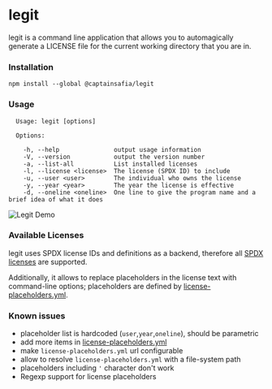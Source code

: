 # legit

legit is a command line application that allows you to automagically generate a
LICENSE file for the current working directory that you are in.

### Installation

```
npm install --global @captainsafia/legit
```

### Usage

```
  Usage: legit [options]

  Options:

    -h, --help               output usage information
    -V, --version            output the version number
    -a, --list-all           List installed licenses
    -l, --license <license>  The license (SPDX ID) to include
    -u, --user <user>        The individual who owns the license
    -y, --year <year>        The year the license is effective
    -d, --oneline <oneline>  One line to give the program name and a brief idea of what it does

```

![Legit Demo](legit-demo.gif)

### Available Licenses

legit uses SPDX license IDs and definitions as a backend, therefore all [SPDX licenses](https://spdx.org/licenses/) are supported.

Additionally, it allows to replace placeholders in the license text with command-line options; placeholders are defined by [license-placeholders.yml](license-placeholders.yml).

### Known issues

- placeholder list is hardcoded (`user`,`year`,`oneline`), should be parametric
- add more items in [license-placeholders.yml](license-placeholders.yml)
- make `license-placeholders.yml` url configurable
- allow to resolve `license-placeholders.yml` with a file-system path
- placeholders including `'` character don't work
- Regexp support for license placeholders

